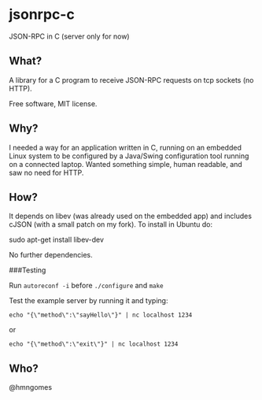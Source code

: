 jsonrpc-c
=========

JSON-RPC in C (server only for now)

What?
-----
A library for a C program to receive JSON-RPC requests on tcp sockets (no HTTP).

Free software, MIT license.

Why?
----
I needed a way for an application written in C, running on an embedded Linux system to be configured by
a Java/Swing configuration tool running on a connected laptop. Wanted something simple, human readable,
and saw no need for HTTP.

How?
----
It depends on libev (was already used on the embedded app) and includes cJSON (with a small patch on my fork). To install in Ubuntu do:

sudo apt-get install libev-dev

No further dependencies.

###Testing

Run `autoreconf -i`  before `./configure` and `make`

Test the example server by running it and typing: 

`echo "{\"method\":\"sayHello\"}" | nc localhost 1234`

or

`echo "{\"method\":\"exit\"}" | nc localhost 1234`

Who?
----

@hmngomes
